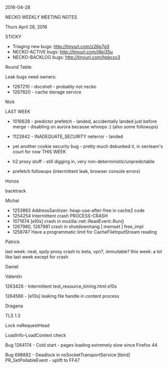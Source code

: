 2016-04-28

NECKO WEEKLY MEETING NOTES

Thurs April 28, 2016

STICKY

- Triaging new bugs: http://tinyurl.com/z26p7g3
- NECKO-ACTIVE bugs: http://tinyurl.com/j8pj35u
- NECKO-BACKLOG bugs:  http://tinyurl.com/hpkcxx3

Round Table:

Leak bugs need owners:

* 1267210 - docshell - probably not necko
* 1267820 - cache storage service

Nick

LAST WEEK

* 1016628 - predictor prefetch - landed, accidentally landed just before merge - disabling on aurora because whoops :) (also some followups)
* 1122642 - INADEQUATE_SECURITY neterror - landed
* yet another cookie security bug - pretty much debunked it, in secteam's court for now
THIS WEEK

* h2 proxy stuff - still digging in, very non-deterministic/unpredictable
* prefetch followups (intermittent leak, browser console errors)

Honza

backtrack

Michal

  - 1253883 AddressSanitizer: heap-use-after-free in cache2 code
  - 1254254 Intermittent crash PROCESS-CRASH
  - 1071674 [e10s] crash in mozilla::net::ReadEvent::Run()
  - 1267980, 1267981 crash in shutdownhang | memset | free_impl
  - 1258747 Have a programmatic limit for CacheFileInputStream reading

Patrick

  last week: neat, spdy proxy crash to beta, vpn?, immutable?
  this week: a lot like last week except for crash

Daniel

Valentin

1263428 - Intermittent test_resource_timing.html e10s

1264566 - [e10s] leaking file handle in content process

Dragana

TLS 1.3

Lock nsRequestHead

LoadInfo-LoadContext check

Bug 1264174 - Cold start - pages loading extremely slow since Firefox 44

Bug 698882 - Deadlock in nsSocketTransportService [tbird] PR_SetPollableEvent - uplift to FF47

